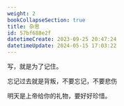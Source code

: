 ```yaml
---
weight: 2
bookCollapseSection: true
title: 杂思
id: 57bf688e2f
datetimeCreate: 2023-09-25 20:47:24
datetimeUpdate: 2024-05-15 17:03:22
---
```


写，就是为了记住。

忘记过去就是背叛，不要忘记，不要悲伤

明天是上帝给你的礼物，要好好珍惜。






